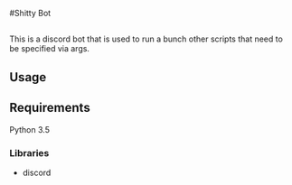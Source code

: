 #Shitty Bot

## 
This is a discord bot that is used to run a bunch other scripts that need to be specified via args.

## Usage


## Requirements 

Python 3.5

### Libraries

* discord
